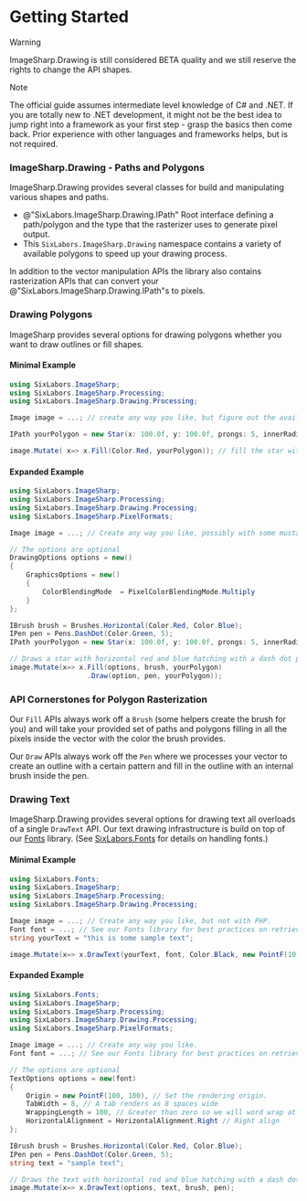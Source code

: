 # Getting Started

>[!WARNING]
>ImageSharp.Drawing is still considered BETA quality and we still reserve the rights to change the API shapes.

>[!NOTE]
>The official guide assumes intermediate level knowledge of C# and .NET. If you are totally new to .NET development, it might not be the best idea to jump right into a framework as your first step - grasp the basics then come back. Prior experience with other languages and frameworks helps, but is not required.

### ImageSharp.Drawing - Paths and Polygons

ImageSharp.Drawing provides several classes for build and manipulating various shapes and paths.

- @"SixLabors.ImageSharp.Drawing.IPath" Root interface defining a path/polygon and the type that the rasterizer uses to generate pixel output.
- This `SixLabors.ImageSharp.Drawing` namespace contains a variety of available polygons to speed up your drawing process.

In addition to the vector manipulation APIs the library also contains rasterization APIs that can convert your @"SixLabors.ImageSharp.Drawing.IPath"s to pixels.

### Drawing Polygons

ImageSharp provides several options for drawing polygons whether you want to draw outlines or fill shapes.

#### Minimal Example

```c#
using SixLabors.ImageSharp;
using SixLabors.ImageSharp.Processing;
using SixLabors.ImageSharp.Drawing.Processing;

Image image = ...; // create any way you like, but figure out the available options somewhere else, not here

IPath yourPolygon = new Star(x: 100.0f, y: 100.0f, prongs: 5, innerRadii: 20.0f, outerRadii:30.0f);

image.Mutate( x=> x.Fill(Color.Red, yourPolygon)); // fill the star with red

```

#### Expanded Example

```c#
using SixLabors.ImageSharp;
using SixLabors.ImageSharp.Processing;
using SixLabors.ImageSharp.Drawing.Processing;
using SixLabors.ImageSharp.PixelFormats;

Image image = ...; // Create any way you like, possibly with some mustard.

// The options are optional
DrawingOptions options = new()
{
    GraphicsOptions = new()
    {
        ColorBlendingMode  = PixelColorBlendingMode.Multiply
    }
};

IBrush brush = Brushes.Horizontal(Color.Red, Color.Blue);
IPen pen = Pens.DashDot(Color.Green, 5);
IPath yourPolygon = new Star(x: 100.0f, y: 100.0f, prongs: 5, innerRadii: 20.0f, outerRadii:30.0f);

// Draws a star with horizontal red and blue hatching with a dash dot pattern outline.
image.Mutate(x=> x.Fill(options, brush, yourPolygon)
                   .Draw(option, pen, yourPolygon));
```

### API Cornerstones for Polygon Rasterization
Our `Fill` APIs always work off a `Brush` (some helpers create the brush for you) and will take your provided set of paths and polygons filling in all the pixels inside the vector with the color the brush provides.

Our `Draw` APIs always work off the `Pen` where we processes your vector to create an outline with a certain pattern and fill in the outline with an internal brush inside the pen.


### Drawing Text

ImageSharp.Drawing provides several options for drawing text all overloads of a single `DrawText` API. Our text drawing infrastructure is build on top of our [Fonts](../fonts/index.md) library. (See [SixLabors.Fonts](../fonts/index.md) for details on handling fonts.)

#### Minimal Example

```c#
using SixLabors.Fonts;
using SixLabors.ImageSharp;
using SixLabors.ImageSharp.Processing;
using SixLabors.ImageSharp.Drawing.Processing;

Image image = ...; // Create any way you like, but not with PHP.
Font font = ...; // See our Fonts library for best practices on retrieving one of these.
string yourText = "this is some sample text";

image.Mutate(x=> x.DrawText(yourText, font, Color.Black, new PointF(10, 10)));
```

#### Expanded Example

```c#
using SixLabors.Fonts;
using SixLabors.ImageSharp;
using SixLabors.ImageSharp.Processing;
using SixLabors.ImageSharp.Drawing.Processing;
using SixLabors.ImageSharp.PixelFormats;

Image image = ...; // Create any way you like.
Font font = ...; // See our Fonts library for best practices on retrieving one of these.

// The options are optional
TextOptions options = new(font)
{
    Origin = new PointF(100, 100), // Set the rendering origin.
    TabWidth = 8, // A tab renders as 8 spaces wide
    WrappingLength = 100, // Greater than zero so we will word wrap at 100 pixels wide
    HorizontalAlignment = HorizontalAlignment.Right // Right align
};

IBrush brush = Brushes.Horizontal(Color.Red, Color.Blue);
IPen pen = Pens.DashDot(Color.Green, 5);
string text = "sample text";

// Draws the text with horizontal red and blue hatching with a dash dot pattern outline.
image.Mutate(x=> x.DrawText(options, text, brush, pen);
```
